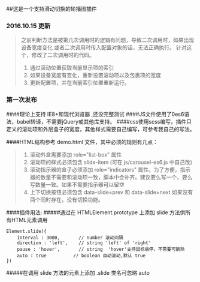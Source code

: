 ##这是一个支持滑动切换的轮播图插件
### 2016.10.15 更新
>之前判断方法是被第几次调用时的逻辑有问题，导致二次调用时，如果出现设备宽度变化
或者二次调用时传入配置对象的话，无法正确执行。
>针对这个，修改了二次调用时的代码。
>1.  通过滚动位置获取当前显示项的索引
>2.  如果设备宽度有变化，重新设置滚动项以及包裹项的宽度
>3.  更新配置项，并在当前索引位置重新运行。

### 第一次发布
####理论上支持 IE8+和现代浏览器 ,还没完整测试
####JS文件使用了0es6语法，babel转译，不需要jQuery或其他库支持。
####css使用scss编写，插件只定义的滚动项和外层盒子的宽度，其他样式需要自己编写，可参考我自己的写法。

####HTML结构参考 demo.html 文件，其中必须的规则有几点：
>1.  滚动外盒需要添加 role="list-box" 属性
>2.  滚动项的样式必须包含 slide-item (可在 js/carousel-es6.js 中自己改)
>3.  滚动指示器的盒子必须添加  role="indicators" 属性。为了方便，指示器的数量不需要和滚动项一致，脚本中会补齐。建议要么写一个，要么写数量一致。如果不需要指示器可以留空
>4.  上下切换按钮必须包含 data-slide=prev 和 data-slide=next 如果没有两个同时存在，没有切换功能。

####插件用法:
#####通过在 HTMLElement.prototype 上添加 slide 方法供所有HTML元素调用

	Element.slide({
		interval : 3000,       // number 滚动间隔
		direction : 'left',    // string 'left' of 'right'
		pause : 'hover',	   // string  'hover'支持鼠标悬停，不需要可删除
		auto : true		  	 // boolean 自动滚动,默认 true 	
	})

#####在调用 slide 方法的元素上添加 .slide 类名可忽略 auto 

